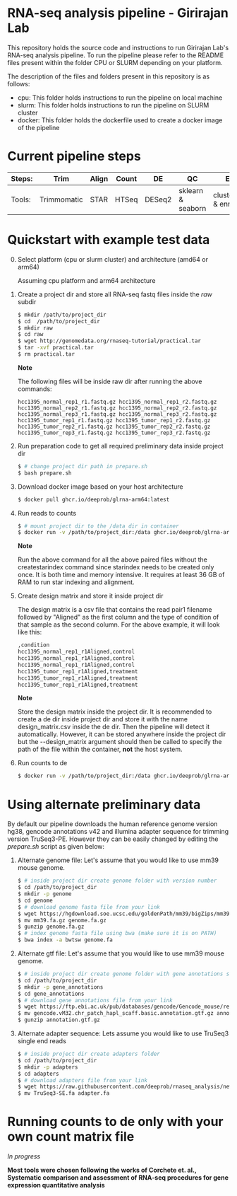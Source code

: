 # RNA-seq analysis pipeline - Girirajan Lab
This repository holds the source code and instructions to run Girirajan Lab's RNA-seq analysis pipeline. To run the pipeline please refer to the README files present within the folder CPU or SLURM depending on your platform. 

The description of the files and folders present in this repository is as follows:

- cpu: This folder holds instructions to run the pipeline on local machine
- slurm: This folder holds instructions to run the pipeline on SLURM cluster
- docker: This folder holds the dockerfile used to create a docker image of the pipeline

# Current pipeline steps
Steps: | Trim | Align | Count | DE | QC | Enrich |
|---|---|---|---|---|---|---|
Tools: | Trimmomatic | STAR | HTSeq | DESeq2 | sklearn & seaborn | clusterprofiler & enrichplot |

# Quickstart with example test data
0. Select platform (cpu or slurm cluster) and architecture (amd64 or arm64)

    Assuming cpu platform and arm64 architecture

1. Create a project dir and store all RNA-seq fastq files inside the *raw* subdir
    ```bash
    $ mkdir /path/to/project_dir
    $ cd  /path/to/project_dir
    $ mkdir raw
    $ cd raw
    $ wget http://genomedata.org/rnaseq-tutorial/practical.tar
    $ tar -xvf practical.tar
    $ rm practical.tar
    ```
    **Note**

    The following files will be inside raw dir after running the above commands: 
    ```
    hcc1395_normal_rep1_r1.fastq.gz hcc1395_normal_rep1_r2.fastq.gz
    hcc1395_normal_rep2_r1.fastq.gz hcc1395_normal_rep2_r2.fastq.gz
    hcc1395_normal_rep3_r1.fastq.gz hcc1395_normal_rep3_r2.fastq.gz
    hcc1395_tumor_rep1_r1.fastq.gz hcc1395_tumor_rep1_r2.fastq.gz
    hcc1395_tumor_rep2_r1.fastq.gz hcc1395_tumor_rep2_r2.fastq.gz
    hcc1395_tumor_rep3_r1.fastq.gz hcc1395_tumor_rep3_r2.fastq.gz
    ```

2. Run preparation code to get all required preliminary data inside project dir
    ```bash
    $ # change project dir path in prepare.sh
    $ bash prepare.sh
    ```

3. Download docker image based on your host architecture
    ```bash
    $ docker pull ghcr.io/deeprob/glrna-arm64:latest
    ```

4. Run reads to counts
    ```bash
    $ # mount project dir to the /data dir in container
    $ docker run -v /path/to/project_dir:/data ghcr.io/deeprob/glrna-arm64:latest python3 reads_to_counts.py hcc1395_normal_rep1_r1.fastq.gz --read_file2 hcc1395_normal_rep1_r2.fastq.gz --threads 4 --createstarindex
    ```
    **Note**

    Run the above command for all the above paired files without the createstarindex command since starindex needs to be created only once. It is both time and memory intensive. It requires at least 36 GB of RAM to run star indexing and alignment. 

5. Create design matrix and store it inside project dir

    The design matrix is a csv file that contains the read pair1 filename followed by "Aligned" as the first column and the type of condition of that sample as the second column. For the above example, it will look like this:
    ```bash
    ,condition
    hcc1395_normal_rep1_r1Aligned,control
    hcc1395_normal_rep1_r1Aligned,control
    hcc1395_normal_rep1_r1Aligned,control
    hcc1395_tumor_rep1_r1Aligned,treatment
    hcc1395_tumor_rep1_r1Aligned,treatment
    hcc1395_tumor_rep1_r1Aligned,treatment
    ```
    **Note**

    Store the design matrix inside the project dir. It is recommended to create a de dir inside project dir and store it with the name design_matrix.csv inside the de dir. Then the pipeline will detect it automatically. However, it can be stored anywhere inside the project dir but the --design_matrix argument should then be called to specify the path of the file within the container, **not** the host system.


6. Run counts to de
    ```bash
    $ docker run -v /path/to/project_dir:/data ghcr.io/deeprob/glrna-arm64:latest python3 counts_to_de.py --treatment_names hcc1395_tumor_rep1_r1Aligned hcc1395_tumor_rep1_r1Aligned hcc1395_tumor_rep1_r1Aligned --control_names hcc1395_normal_rep1_r1Aligned hcc1395_normal_rep1_r1Aligned hcc1395_normal_rep1_r1Aligned --design_matrix /data/relative/path/inside/project_dir/to/design_matrix.csv
    ```



# Using alternate preliminary data
By default our pipeline downloads the human reference genome version hg38, gencode annotations v42 and illumina adapter sequence for trimming version TruSeq3-PE. However they can be easily changed by editing the *prepare.sh* script as given below:

1. Alternate genome file: Let's assume that you would like to use mm39 mouse genome.
    ```bash
    $ # inside project dir create genome folder with version number
    $ cd /path/to/project_dir
    $ mkdir -p genome
    $ cd genome
    $ # download genome fasta file from your link
    $ wget https://hgdownload.soe.ucsc.edu/goldenPath/mm39/bigZips/mm39.fa.gz
    $ mv mm39.fa.gz genome.fa.gz
    $ gunzip genome.fa.gz
    $ # index genome fasta file using bwa (make sure it is on PATH)
    $ bwa index -a bwtsw genome.fa
    ```

2. Alternate gtf file: Let's assume that you would like to use mm39 mouse genome.
    ```bash
    $ # inside project dir create genome folder with gene annotations subdir
    $ cd /path/to/project_dir
    $ mkdir -p gene_annotations
    $ cd gene_annotations
    $ # download gene annotations file from your link
    $ wget https://ftp.ebi.ac.uk/pub/databases/gencode/Gencode_mouse/release_M32/gencode.vM32.chr_patch_hapl_scaff.basic.annotation.gtf.gz
    $ mv gencode.vM32.chr_patch_hapl_scaff.basic.annotation.gtf.gz annotation.gtf.gz
    $ gunzip annotation.gtf.gz
    ```

3. Alternate adapter sequence: Lets assume you would like to use TruSeq3 single end reads
    ```bash
    $ # inside project dir create adapters folder
    $ cd /path/to/project_dir
    $ mkdir -p adapters
    $ cd adapters
    $ # download adapters file from your link
    $ wget https://raw.githubusercontent.com/deeprob/rnaseq_analysis/new-interface/examples/adapters/TruSeq3-SE.fa
    $ mv TruSeq3-SE.fa adapter.fa
    ```

# Running counts to de only with your own count matrix file
*In progress*


**Most tools were chosen following the works of Corchete et. al., Systematic comparison and assessment of RNA‑seq procedures for gene expression quantitative analysis**
